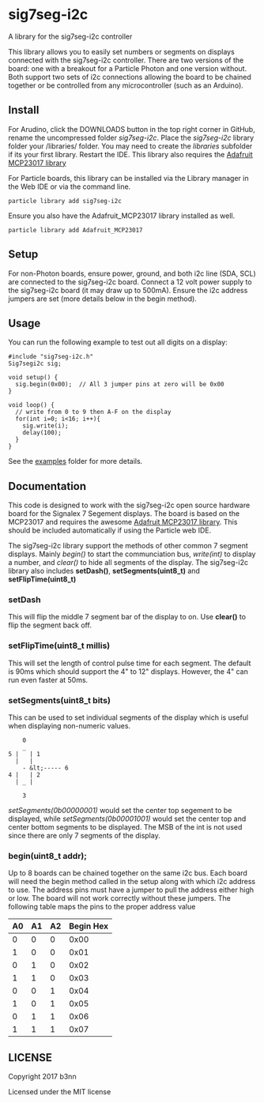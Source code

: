 # sig7seg-i2c

A library for the sig7seg-i2c controller

This library allows you to easily set numbers or segments on displays connected with the sig7seg-i2c controller. There are two versions of the board: one with a breakout for a Particle Photon and one version without. Both support two sets of i2c connections allowing the board to be chained together or be controlled from any microcontroller (such as an Arduino).

## Install

For Arudino, click the DOWNLOADS button in the top right corner in GitHub, rename the uncompressed folder *sig7seg-i2c*. Place the *sig7seg-i2c* library folder your <arduinosketchfolder>/libraries/ folder. You may need to create the *libraries* subfolder if its your first library. Restart the IDE. This library also requires the [Adafruit MCP23017 library](https://github.com/adafruit/Adafruit-MCP23017-Arduino-Library)

For Particle boards, this library can be installed via the Library manager in the Web IDE or via the command line.
```
particle library add sig7seg-i2c
```
Ensure you also have the Adafruit_MCP23017 library installed as well.
```
particle library add Adafruit_MCP23017
```

## Setup

For non-Photon boards, ensure power, ground, and both i2c line (SDA, SCL) are connected to the sig7seg-i2c board. Connect a 12 volt power supply to the sig7seg-i2c board (it may draw up to 500mA). Ensure the i2c address jumpers are set (more details below in the begin method).


## Usage

You can run the following example to test out all digits on a display:

```
#include "sig7seg-i2c.h"
Sig7segi2c sig;

void setup() {
  sig.begin(0x00);  // All 3 jumper pins at zero will be 0x00
}

void loop() {
  // write from 0 to 9 then A-F on the display
  for(int i=0; i<16; i++){
    sig.write(i);
    delay(100);
  }
}
```

See the [examples](examples) folder for more details.



## Documentation

This code is designed to work with the sig7seg-i2c open source hardware board for the Signalex 7 Segement displays. The board is based on the MCP23017 and requires the awesome [Adafruit MCP23017 library](https://github.com/adafruit/Adafruit-MCP23017-Arduino-Library). This should be included automatically if using the Particle web IDE. 

The sig7seg-i2c library support the methods of other common 7 segment displays. Mainly *begin()* to start the communciation bus, *write(int)* to display a number, and *clear()* to hide all segments of the display. The sig7seg-i2c library also includes **setDash()**, **setSegments(uint8_t)** and **setFlipTime(uint8_t)**

### setDash
This will flip the middle 7 segment bar of the display to on. Use **clear()** to flip the segment back off.

### setFlipTime(uint8_t millis)
This will set the length of control pulse time for each segment. The default is 90ms which should support the 4" to 12" displays. However, the 4" can run even faster at 50ms.  

### setSegments(uint8_t bits)
This can be used to set individual segments of the display which is useful when displaying non-numeric values. 

```
    0
    _
5 |   | 1
  |   |
    - &lt;----- 6
4 |   | 2
  | _ |

    3
```
*setSegments(0b00000001)* would set the center top segement to be displayed, while *setSegments(0b00001001)* would set the center top and center bottom segments to be displayed. The MSB of the int is not used since there are only 7 segments of the display.

### begin(uint8_t addr);

Up to 8 boards can be chained together on the same i2c bus. Each board will need the begin method called in the setup along with which i2c address to use. The address pins must have a jumper to pull the address either high or low. The board will not work correctly without these jumpers. The following table maps the pins to the proper address value

| A0 | A1 | A2 | Begin Hex |
|----|----|----|-----------|
|  0 |  0 |  0 |  0x00     |
|  1 |  0 |  0 |  0x01     |
|  0 |  1 |  0 |  0x02     |
|  1 |  1 |  0 |  0x03     |
|  0 |  0 |  1 |  0x04     |
|  1 |  0 |  1 |  0x05     |
|  0 |  1 |  1 |  0x06     |
|  1 |  1 |  1 |  0x07     |


## LICENSE
Copyright 2017 b3nn

Licensed under the MIT license
